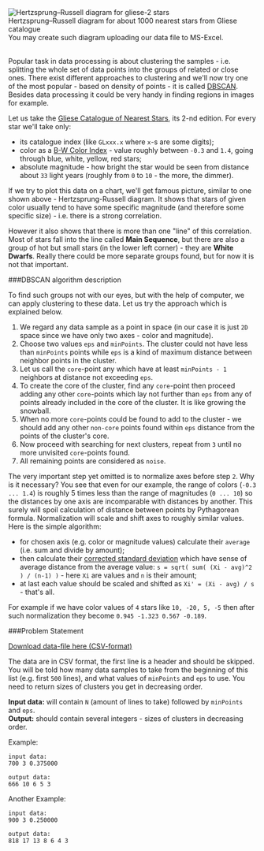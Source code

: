<div class="text-center">
	<img alt="Hertzsprung–Russell diagram for gliese-2 stars"
			src="http://s8.postimg.org/jaqu0jbk5/color_mag_gliese2.png"/>
	<div class="hint">Hertzsprung–Russell diagram for about 1000 nearest stars from Gliese catalogue<br/>
		You may create such diagram uploading our data file to MS-Excel.</div>
</div><br/>

Popular task in data processing is about clustering the samples - i.e. splitting the whole set of data points
into the groups of related or close ones. There exist different approaches to clustering and we'll now try one
of the most popular - based on density of points - it is called [DBSCAN](https://en.wikipedia.org/wiki/DBSCAN).
Besides data processing it could be very handy in finding regions in images for example.

Let us take the
[Gliese Catalogue of Nearest Stars](https://en.wikipedia.org/wiki/Gliese_Catalogue_of_Nearby_Stars), its 2-nd
edition. For every star we'll take only:

- its catalogue index (like `GLxxx.x` where `x`-s are some digits);
- color as a [B-W Color Index](https://en.wikipedia.org/wiki/Color_index) - value roughly between `-0.3` and `1.4`,
	going through blue, white, yellow, red stars;
- absolute magnitude - how bright the star would be seen from distance about `33` light years (roughly from `0` to
	`10` - the more, the dimmer).

If we try to plot this data on a chart, we'll get famous picture, similar to one shown above - Hertzsprung-Russell
diagram. It shows that stars of given color usually tend to have some specific magnitude (and therefore some
specific size) - i.e. there is a strong correlation.

However it also shows that there is more than one "line" of this correlation. Most of stars fall into the line
called **Main Sequence**, but there are also a group of hot but small stars (in the lower left corner) - they are
**White Dwarfs**. Really there could be more separate groups found, but for now it is not that important.

###DBSCAN algorithm description

To find such groups not with our eyes, but with the help of computer, we can apply clustering to these data. Let
us try the approach which is explained below.

1. We regard any data sample as a point in space (in our case it is just `2D` space since we have only two axes -
	color and magnitude).
2. Choose two values `eps` and `minPoints`. The cluster could not have less than `minPoints` points while `eps`
	is a kind of maximum distance between neighbor points in the cluster.
3. Let us call the `core`-point any which have at least `minPoints - 1` neighbors at distance not exceeding `eps`.
4. To create the core of the cluster, find any `core`-point then proceed adding any other `core`-points which
	lay not further than `eps` from any of points already included in the core of the cluster. It is like growing the snowball.
5. When no more `core`-points could be found to add to the cluster - we should add any other `non-core` points
	found within `eps` distance from the points of the cluster's core.
6. Now proceed with searching for next clusters, repeat from `3` until no more unvisited `core`-points found.
7. All remaining points are considered as `noise`.

The very important step yet omitted is to normalize axes before step `2`. Why is it necessary? You see that
even for our example, the range of colors (`-0.3 ... 1.4`) is roughly 5 times less than the range of magnitudes
(`0 ... 10`) so the distances by one axis are incomparable with distances by another. This surely will spoil
calculation of distance between points by Pythagorean formula. Normalization will scale and shift axes to roughly
similar values. Here is the simple algorithm:

- for chosen axis (e.g. color or magnitude values) calculate their `average` (i.e. sum and divide by amount);
- then calculate their [corrected standard deviation](https://en.wikipedia.org/wiki/Standard_deviation#Corrected_sample_standard_deviation)
	which have sense of average distance from the average value: `s = sqrt( sum( (Xi - avg)^2 ) / (n-1) )` - here
	`Xi` are values and `n` is their amount;
- at last each value should be scaled and shifted as `Xi' = (Xi - avg) / s` - that's all.

For example if we have color values of `4` stars like `10, -20, 5, -5` then after such normalization they become
`0.945 -1.323 0.567 -0.189`.

###Problem Statement

[Download data-file here (CSV-format)](https://raw.githubusercontent.com/CodeAbbey/data/master/gliese1969.txt)

The data are in CSV format, the first line is a header and should be skipped. You will be told how many data
samples to take from the beginning of this list (e.g. first `500` lines), and what values of `minPoints` and `eps`
to use. You need to return sizes of clusters you get in decreasing order.

**Input data:** will contain `N` (amount of lines to take) followed by `minPoints` and `eps`.  
**Output:** should contain several integers - sizes of clusters in decreasing order.

Example:

	input data:
	700 3 0.375000
	
	output data:
	666 10 6 5 3

Another Example:
	
	input data:
	900 3 0.250000
	
	output data:
	818 17 13 8 6 4 3

<script>
noServerRun = true;
</script>